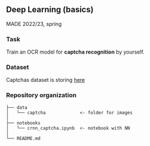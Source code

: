 ## Deep Learning (basics)
MADE 2022/23, spring

### Task
Train an OCR model for **captcha recognition** by yourself.

### Dataset
Captchas dataset is storing [here](https://disk.yandex.ru/d/JQn56xLQ_3QPHw)

### Repository organization

    ├── data
    │   └── captcha             <- folder for images  
    │
    ├── notebooks
    │   └── crnn_captcha.ipynb  <- notebook with NN
    │
    └── README.md
